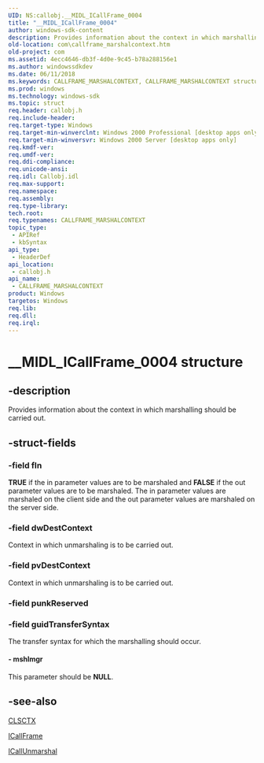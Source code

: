 ```yaml
---
UID: NS:callobj.__MIDL_ICallFrame_0004
title: "__MIDL_ICallFrame_0004"
author: windows-sdk-content
description: Provides information about the context in which marshalling should be carried out.
old-location: com\callframe_marshalcontext.htm
old-project: com
ms.assetid: 4ecc4646-db3f-4d0e-9c45-b78a288156e1
ms.author: windowssdkdev
ms.date: 06/11/2018
ms.keywords: CALLFRAME_MARSHALCONTEXT, CALLFRAME_MARSHALCONTEXT structure [COM], __MIDL_ICallFrame_0004, callobj/CALLFRAME_MARSHALCONTEXT, com.callframe_marshalcontext
ms.prod: windows
ms.technology: windows-sdk
ms.topic: struct
req.header: callobj.h
req.include-header: 
req.target-type: Windows
req.target-min-winverclnt: Windows 2000 Professional [desktop apps only]
req.target-min-winversvr: Windows 2000 Server [desktop apps only]
req.kmdf-ver: 
req.umdf-ver: 
req.ddi-compliance: 
req.unicode-ansi: 
req.idl: Callobj.idl
req.max-support: 
req.namespace: 
req.assembly: 
req.type-library: 
tech.root: 
req.typenames: CALLFRAME_MARSHALCONTEXT
topic_type:
 - APIRef
 - kbSyntax
api_type:
 - HeaderDef
api_location:
 - callobj.h
api_name:
 - CALLFRAME_MARSHALCONTEXT
product: Windows
targetos: Windows
req.lib: 
req.dll: 
req.irql: 
---
```


# __MIDL_ICallFrame_0004 structure


## -description


Provides information about the context in which marshalling should be carried out.


## -struct-fields




### -field fIn

<b>TRUE</b> if the in parameter values are to be marshaled and <b>FALSE</b> if the out parameter values are to be marshaled. The in parameter values are marshaled on the client side and the out parameter values are marshaled on the server side.


### -field dwDestContext

Context in which unmarshaling is to be carried out.


### -field pvDestContext

Context in which unmarshaling is to be carried out.


### -field punkReserved

 


### -field guidTransferSyntax

The transfer syntax for which the marshalling should occur.



#### - mshlmgr

This parameter should be <b>NULL</b>.


## -see-also




<a href="https://msdn.microsoft.com/dcb82ff2-56e4-4c7e-a621-7ffd0f1a9d8e">CLSCTX</a>



<a href="https://msdn.microsoft.com/56a75123-f402-4187-af13-d31f72a5f094">ICallFrame</a>



<a href="https://msdn.microsoft.com/66de8d71-c27c-41bd-a741-02de5c779290">ICallUnmarshal</a>
 

 

